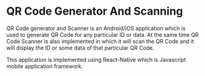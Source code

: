 # QR Code Generator And Scanning

QR Code generator and Scanner is an Android/iOS application which is used to generate QR Code for any particular ID or data. At the same time QR Code Scanner is also implemented in
which it will scan the QR Code and it will display the ID or some data of that particular QR Code.


This application is implemented using React-Native which is Javascript mobile application framework.
